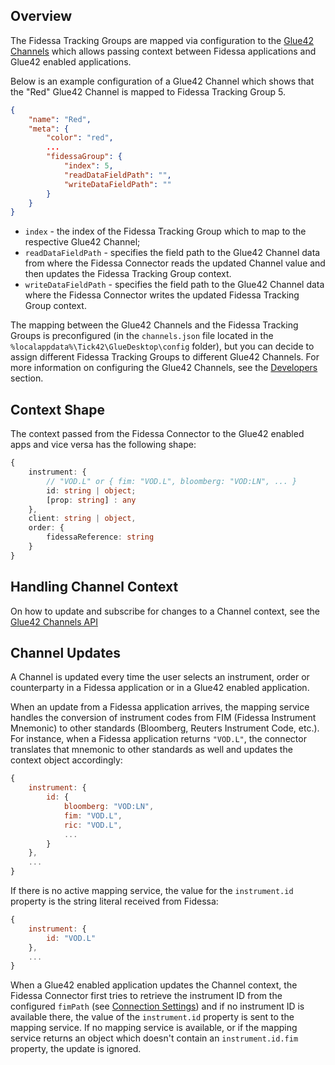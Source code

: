 ## Overview

The Fidessa Tracking Groups are mapped via configuration to the [Glue42 Channels](../../../glue42-concepts/data-sharing-between-apps/channels/overview/index.html) which allows passing context between Fidessa applications and Glue42 enabled applications.

Below is an example configuration of a Glue42 Channel which shows that the "Red" Glue42 Channel is mapped to Fidessa Tracking Group 5.

```json
{
    "name": "Red",
    "meta": {
        "color": "red",
        ...
        "fidessaGroup": {
            "index": 5,
            "readDataFieldPath": "",
            "writeDataFieldPath": ""
        }
    }
}
```

- `index` - the index of the Fidessa Tracking Group which to map to the respective Glue42 Channel;
- `readDataFieldPath` - specifies the field path to the Glue42 Channel data from where the Fidessa Connector reads the updated Channel value and then updates the Fidessa Tracking Group context.
- `writeDataFieldPath` - specifies the field path to the Glue42 Channel data where the Fidessa Connector writes the updated Fidessa Tracking Group context.

The mapping between the Glue42 Channels and the Fidessa Tracking Groups is preconfigured (in the `channels.json` file located in the `%localappdata%\Tick42\GlueDesktop\config` folder), but you can decide to assign different Fidessa Tracking Groups to different Glue42 Channels. For more information on configuring the Glue42 Channels, see the [Developers](../../../developers/configuration/channels/index.html) section.

## Context Shape

The context passed from the Fidessa Connector to the Glue42 enabled apps and vice versa has the following shape:

```typescript
{
    instrument: { 
        // "VOD.L" or { fim: "VOD.L", bloomberg: "VOD:LN", ... }
        id: string | object;
        [prop: string] : any
    },
    client: string | object,
    order: {
        fidessaReference: string
    }
}
```

## Handling Channel Context 

On how to update and subscribe for changes to a Channel context, see the [Glue42 Channels API](../../../glue42-concepts/data-sharing-between-apps/channels/javascript/index.html)

## Channel Updates

A Channel is updated every time the user selects an instrument, order or counterparty in a Fidessa application or in a Glue42 enabled application.

When an update from a Fidessa application arrives, the mapping service handles the conversion of instrument codes from FIM (Fidessa Instrument Mnemonic) to other standards (Bloomberg, Reuters Instrument Code, etc.). For instance, when a Fidessa application returns `"VOD.L"`, the connector translates that mnemonic to other standards as well and updates the context object accordingly:

```javascript
{
    instrument: {
        id: {
            bloomberg: "VOD:LN", 
            fim: "VOD.L", 
            ric: "VOD.L", 
            ... 
        }
    },
    ...
}
```

If there is no active mapping service, the value for the `instrument.id` property is the string literal received from Fidessa:

```javascript
{
    instrument: {
        id: "VOD.L"
    },
    ...
}
```

When a Glue42 enabled application updates the Channel context, the Fidessa Connector first tries to retrieve the instrument ID from the configured `fimPath` (see [Connection Settings](../connection/index.html#settings)) and if no instrument ID is available there, the value of the `instrument.id` property is sent to the mapping service. If no mapping service is available, or if the mapping service returns an object which doesn't contain an `instrument.id.fim` property, the update is ignored. 